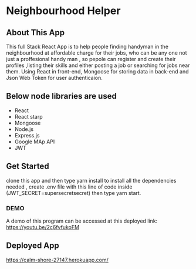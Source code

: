 # Neighbourhood Helper 

## About This App

This full Stack React App is to help people finding handyman in the neighbourhood at affordable charge for their jobs, who can be any one not just a proffesional handy man , so pepole can register and create their profiles ,listing their skills and either posting a job or searching for jobs near them. Using React in front-end,  Mongoose for storing data in back-end and Json Web Token for user authenticaion.

## Below node libraries are used 
* React 
* React starp
* Mongoose 
* Node.js
* Express.js
* Google MAp API
* JWT 

## Get Started
clone this app and then type yarn install to install all the dependencies needed , create .env file with this line of code inside  (JWT_SECRET=supersecretsecret) then type yarn start. 

### DEMO

A demo of this program can be accessed at this deployed link:
https://youtu.be/2c6fvfukoFM

## Deployed App
https://calm-shore-27147.herokuapp.com/

